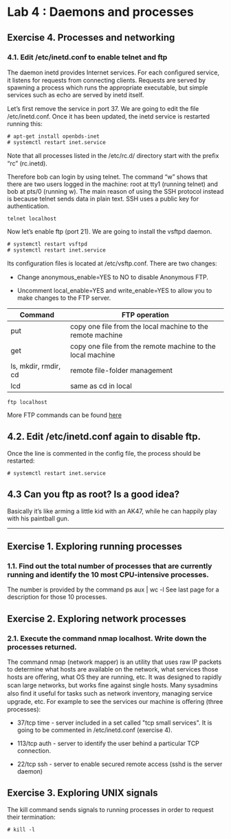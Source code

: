 # Lab 4 : Daemons and processes

## Exercise 4. Processes and networking

### 4.1. Edit /etc/inetd.conf to enable telnet and ftp

The daemon inetd provides Internet services. For each conﬁgured service, it listens for requests from connecting clients. Requests are served by spawning a process which runs the appropriate executable, but simple services such as echo are served by inetd itself.

Let’s ﬁrst remove the service in port 37. We are going to edit the ﬁle /etc/inetd.conf. Once it has been updated, the inetd service is restarted running this:

    # apt-get install openbds-inet
    # systemctl restart inet.service

Note that all processes listed in the /etc/rc.d/ directory start with the preﬁx “rc” (rc.inetd).

Therefore bob can login by using telnet. The command “w” shows that there are two users logged in the machine: root at tty1 (running telnet) and bob at pts/0 (running w).
The main reason of using the SSH protocol instead is because telnet sends data in plain text. SSH uses a public key for authentication.

    telnet localhost

Now let’s enable ftp (port 21). We are going to install the vsftpd daemon. 

    # systemctl restart vsftpd
    # systemctl restart inet.service

Its conﬁguration ﬁles is located at /etc/vsftp.conf. There are two changes:

- Change anonymous_enable=YES to NO to disable Anonymous FTP.

- Uncomment local_enable=YES and write_enable=YES to allow you to make changes to the FTP server.


| Command | FTP operation |
| ------- | ------------- |
| put | copy one file from the local machine to the remote machine
| get | copy one file from the remote machine to the local machine
| ls, mkdir, rmdir, cd | remote file-folder management
| lcd | same as cd in local


    ftp localhost

More FTP commands can be found [here](https://www.cs.colostate.edu/helpdocs/ftp.html)

## 4.2. Edit /etc/inetd.conf again to disable ftp.  

Once the line is commented in the config file, the process should be restarted: 
 
    # systemctl restart inet.service

## 4.3 Can you ftp as root? Is a good idea?

Basically it’s like arming a little kid with an AK47, while he can happily play with his paintball gun.

---

## Exercise 1. Exploring running processes

### 1.1. Find out the total number of processes that are currently running and identify the 10 most CPU-intensive processes.

The number is provided by the command ps aux | wc -l See last page for a description for those 10 processes.

## Exercise 2. Exploring network processes

### 2.1. Execute the command nmap localhost. Write down the processes returned.

The command nmap (network mapper) is an utility that uses raw IP packets to determine what hosts are available on the network, what services those hosts are oﬀering, what OS they are running, etc. It was designed to rapidly scan large networks, but works ﬁne against single hosts. Many sysadmins also ﬁnd it useful for tasks such as network inventory, managing service upgrade, etc. For example to see the services our machine is oﬀering (three processes):

- 37/tcp time - server included in a set called "tcp small services". It is going to be commented in /etc/inetd.conf (exercise 4).

- 113/tcp auth - server to identify the user behind a particular TCP connection.

- 22/tcp ssh - server to enable secured remote access (sshd is the server daemon)

## Exercise 3. Exploring UNIX signals

The kill command sends signals to running processes in order to request their termination:

    # kill -l